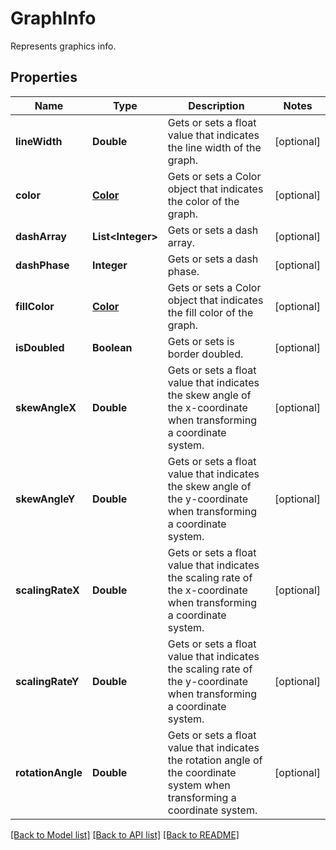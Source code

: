 ﻿
# GraphInfo
Represents graphics info.

## Properties
Name | Type | Description | Notes
------------ | ------------- | ------------- | -------------
**lineWidth** | **Double** | Gets or sets a float value that indicates the line width of the graph. | [optional]
**color** | [**Color**](Color.md) | Gets or sets a Color object that indicates the color of the graph. | [optional]
**dashArray** | **List&lt;Integer&gt;** | Gets or sets a dash array. | [optional]
**dashPhase** | **Integer** | Gets or sets a dash phase. | [optional]
**fillColor** | [**Color**](Color.md) | Gets or sets a Color object that indicates the fill color of the graph. | [optional]
**isDoubled** | **Boolean** | Gets or sets is border doubled. | [optional]
**skewAngleX** | **Double** | Gets or sets a float value that indicates the skew angle of the x-coordinate when transforming a coordinate system. | [optional]
**skewAngleY** | **Double** | Gets or sets a float value that indicates the skew angle of the y-coordinate when transforming a coordinate system. | [optional]
**scalingRateX** | **Double** | Gets or sets a float value that indicates the scaling rate of the x-coordinate when transforming a coordinate system. | [optional]
**scalingRateY** | **Double** | Gets or sets a float value that indicates the scaling rate of the y-coordinate when transforming a coordinate system. | [optional]
**rotationAngle** | **Double** | Gets or sets a float value that indicates the rotation angle of the coordinate system when transforming a coordinate system. | [optional]


[[Back to Model list]](../README.md#documentation-for-models) [[Back to API list]](../README.md#documentation-for-api-endpoints) [[Back to README]](../README.md)


